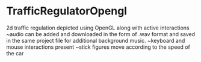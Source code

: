 # TrafficRegulatorOpengl
2d traffic regulation depicted using OpenGL along with active interactions
~audio can be added and downloaded in the form of .wav format and saved in the same project file for additional background music.
~keyboard and mouse interactions present
~stick figures move according to the speed of the car

